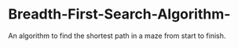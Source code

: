 # Breadth-First-Search-Algorithm-
An algorithm to find the shortest path in a maze from start to finish.
